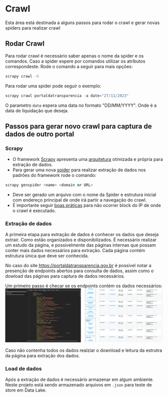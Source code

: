 # Crawl
Esta área está destinada a alguns passos para rodar o crawl e gerar novas spiders para realizar crawl

## Rodar Crawl
Para rodar crawl é necessário saber apenas o nome da spider e os comandos.
Caso a spider espere por comandos utilizar os atríbutos correspondeste. Rode o comando a seguir para mais opções:
```bash 
scrapy crawl -h
```
Para rodar uma spider pode seguir o exemplo:
```python
scrapy crawl portaldatransparencia -a date="27/11/2023"
```
O parametro `date` espera uma data no formato "DD/MM/YYYY". Onde é a data de liquidação que deseja.

## Passos para gerar novo crawl para captura de dados de outro portal
### Scrapy
- O framework [Scrapy](https://scrapy.org/) apresenta uma [arquitetura](https://docs.scrapy.org/en/latest/topics/architecture.html) otimizada e própria para extração de dados.
- Para gerar uma nova [spider](https://docs.scrapy.org/en/latest/topics/spiders.html) para realizar extração de dados nos padrões do framework rode o comando:
```python
scrapy genspider <name> <domain or URL>
```
- Deve ser gerado um arquivo com o nome da Spider e estrutura inicial com endereço principal de onde irá partir a navegação do crawl.
- É importante seguir [boas práticas](https://docs.google.com/document/d/1h0IWG4yPeqcmtZpr-ahttIoMJLlHCHiWHJcZXnmXZZE/edit?usp=sharing) para não ocorrer block do IP de onde o crawl é executado.

### Extração de dados
A primeira etapa para extração de dados é conhecer os dados que deseja extrair. Como estão organizados e disponibilizados. É necessário realizar um estudo da página, e possivelmente das páginas internas que possam conter mais dados necessários para extração. Cada página contém estrutura única que deve ser conhecida.

No caso do site https://portaldatransparencia.gov.br é possível notar a presenção de endpoints abertos para consulta de dados, assim como o dowload das páginas para captura de dados necessários.

Um primeiro passo é checar se os endpoints contém os dados necessários:
![Imagem da Captura de dados por endpoints](../docs/images/image.png)

Caso não contenha todos os dados realziar o download e leitura da estrutra da página para extração dos dados.

### Load de dados
Após a extração de dados é necessário armazenar em algum ambiente.
Neste projeto está sendo armazenado arquivos em `.json` para teste de store em Data Lake.

